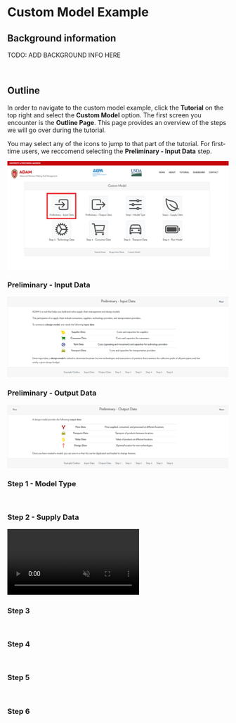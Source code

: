 <h1>Custom Model Example</h1>

<h2>Background information</h2>

<p>TODO: ADD BACKGROUND INFO HERE 
</p>

<br>

<h2>Outline</h2>

<p>In order to navigate to the custom model example, click the <b>Tutorial</b> on the top right and select the <b>Custom Model</b> option. The first screen you encounter is the <b>Outline Page</b>. This page provides an overview of the steps we will go over during the tutorial. 
</p>

<p>You may select any of the icons to jump to that part of the tutorial. For first-time users, we reccomend selecting the <b>Preliminary - Input Data</b> step.
</p>

<img src = "Pictures\custom_model\outline.png">

<br> 

<h3>Preliminary - Input Data</h3> 

<img src="Pictures\custom_model\input_dat.png">

<br>

<h3>Preliminary - Output Data</h3> 

<img src="Pictures\custom_model\output_dat.png">

<br>

<h3>Step 1 - Model Type</h3> 

<br>

<h3>Step 2 - Supply Data</h3> 

<video autoplay muted>
  <source src="Pictures\custom_model\supply_drag_points.mp4">
Your browser does not support the video tag.
</video>

<br>

<h3>Step 3</h3> 

<br>

<h3>Step 4</h3> 

<br>

<h3>Step 5</h3> 

<br>

<h3>Step 6</h3> 